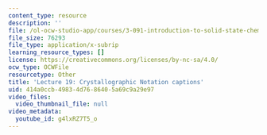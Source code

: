```yaml
---
content_type: resource
description: ''
file: /ol-ocw-studio-app/courses/3-091-introduction-to-solid-state-chemistry-fall-2018/g4lxRZ7T5_o_captions.webvtt
file_size: 76293
file_type: application/x-subrip
learning_resource_types: []
license: https://creativecommons.org/licenses/by-nc-sa/4.0/
ocw_type: OCWFile
resourcetype: Other
title: 'Lecture 19: Crystallographic Notation captions'
uid: 414a0ccb-4983-4d76-8640-5a69c9a29e97
video_files:
  video_thumbnail_file: null
video_metadata:
  youtube_id: g4lxRZ7T5_o
---
```

